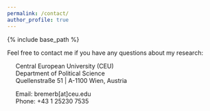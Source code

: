 ```yaml
---
permalink: /contact/
author_profile: true
---
```


{% include base_path %}

Feel free to contact me if you have any questions about my research:

&nbsp;&nbsp;&nbsp;&nbsp; Central European University (CEU)   
&nbsp;&nbsp;&nbsp;&nbsp; Department of Political Science    
&nbsp;&nbsp;&nbsp;&nbsp; Quellenstraße 51 | A-1100 Wien, Austria 

&nbsp;&nbsp;&nbsp;&nbsp; Email: bremerb[at]ceu.edu    
&nbsp;&nbsp;&nbsp;&nbsp; Phone: +43 1 25230 7535   
